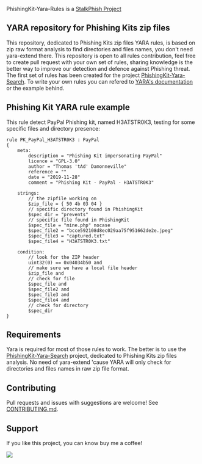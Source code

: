 
PhishingKit-Yara-Rules is a [StalkPhish Project](https://stalkphish.com)

## YARA repository for Phishing Kits zip files
This repository, dedicated to Phishing Kits zip files YARA rules, is based on zip raw format analysis to find directories and files names, you don't need yara-extend there.
This repository is open to all rules contribution, feel free to create pull request with your own set of rules, sharing knowledge is the better way to improve our detection and defence against Phishing threat. 
The first set of rules has been created for the project [PhishingKit-Yara-Search](https://github.com/t4d/PhishingKit-Yara-Search).
To write your own rules you can refered to [YARA's documentation](https://yara.readthedocs.org/) or the example behind.

## Phishing Kit YARA rule example
This rule detect PayPal Phishing kit, named H3ATSTR0K3, testing for some specific files and directory presence:
```yara
rule PK_PayPal_H3ATSTR0K3 : PayPal
{
    meta:
        description = "Phishing Kit impersonating PayPal"
        licence = "GPL-3.0"
        author = "Thomas 'tAd' Damonneville"
        reference = ""
        date = "2019-11-28"
        comment = "Phishing Kit - PayPal - H3ATSTR0K3"

    strings:
        // the zipfile working on
        $zip_file = { 50 4b 03 04 }
        // specific directory found in PhishingKit
        $spec_dir = "prevents"
        // specific file found in PhishingKit
        $spec_file = "mine.php" nocase
        $spec_file2 = "bcce592108d8ec029aa75f951662de2e.jpeg"
        $spec_file3 = "captured.txt"
        $spec_file4 = "H3ATSTR0K3.txt"

    condition:
        // look for the ZIP header
        uint32(0) == 0x04034b50 and
        // make sure we have a local file header
        $zip_file and
        // check for file
        $spec_file and
        $spec_file2 and
        $spec_file3 and
        $spec_file4 and
        // check for directory
        $spec_dir
}
```

## Requirements
Yara is required for most of those rules to work. The better is to use the [PhishingKit-Yara-Search](https://github.com/t4d/PhishingKit-Yara-Search) project, dedicated to Phishing Kits zip files analysis.
No need of yara-extend 'cause YARA will only check for directories and files names in raw zip file format.

## Contributing
Pull requests and issues with suggestions are welcome!
See [CONTRIBUTING.md](CONTRIBUTING.md).

## Support
If you like this project, you can know buy me a coffee!

<a href="https://www.buymeacoffee.com/tad0"><img src="https://img.buymeacoffee.com/button-api/?text=Buy me a coffee&emoji=&slug=tad0&button_colour=FFDD00&font_colour=000000&font_family=Cookie&outline_colour=000000&coffee_colour=ffffff" /></a>
